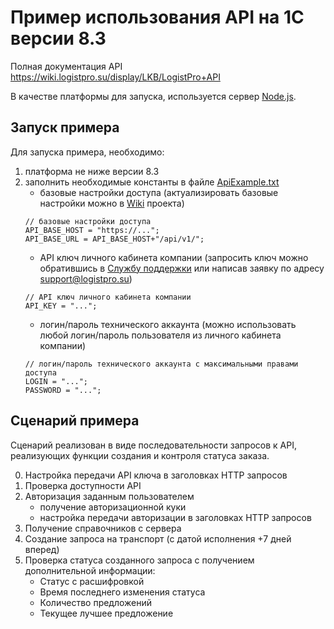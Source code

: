 # Пример использования API на 1С версии 8.3

Полная документация API https://wiki.logistpro.su/display/LKB/LogistPro+API

В качестве платформы для запуска, используется сервер [Node.js](https://nodejs.org/en/download/).

## Запуск примера
Для запуска примера, необходимо:
1. платформа не ниже версии 8.3
2. заполнить необходимые константы в файле [ApiExample.txt](ApiExample.txt)
	- базовые настройки доступа (актуализировать базовые настройки можно в [Wiki](https://wiki.logistpro.su/display/LKB/LogistPro+API) проекта)
	```
	// базовые настройки доступа
	API_BASE_HOST = "https://...";
	API_BASE_URL = API_BASE_HOST+"/api/v1/";
	```
	- API ключ личного кабинета компании (запросить ключ можно обратившись в [Службу поддержки](https://jira.logistpro.su/servicedesk/customer/portal/4) или написав заявку по адресу support@logistpro.su)
	```
	// API ключ личного кабинета компании
	API_KEY = "...";
	```
	- логин/пароль технического аккаунта (можно использовать любой логин/пароль пользователя из личного кабинета компании)
	```
	// логин/пароль технического аккаунта с максимальными правами доступа
	LOGIN = "...";
	PASSWORD = "...";
	```

## Сценарий примера
Сценарий реализован в виде последовательности запросов к API, реализующих функции создания и контроля статуса заказа.

0. Настройка передачи API ключа в заголовках HTTP запросов
1. Проверка доступности API
2. Авторизация заданным пользователем
	- получение авторизационной куки
	- настройка передачи авторизации в заголовках HTTP запросов
3. Получение справочников с сервера
4. Создание запроса на транспорт (с датой исполнения +7 дней вперед)
5. Проверка статуса созданного запроса с получением дополнительной информации:
	- Статус с расшифровкой
	- Время последнего изменения статуса
	- Количество предложений
	- Текущее лучшее предложение